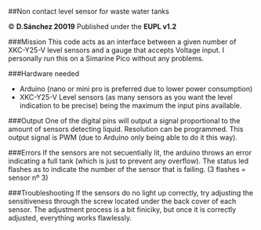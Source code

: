 ##Non contact level sensor for waste water tanks

&copy; **D.Sánchez 20019** Published under the **EUPL v1.2**

###Mission
This code acts as an interface between a given number of XKC-Y25-V level sensors and a gauge that accepts Voltage input. I personally run this on a Simarine Pico without any problems.

###Hardware needed
* Arduino (nano or mini pro is preferred due to lower power consumption)
* XKC-Y25-V Level sensors (as many sensors as you want the level indication to be precise) being the maximum the input pins available.

###Output
One of the digital pins will output a signal proportional to the amount of sensors detecting liquid. Resolution can be programmed.
This output signal is PWM (due to Arduino only being able to do it this way).

###Errors
If the sensors are not secuentially lit, the arduino throws an error indicating a full tank (which is just to prevent any overflow).
The status led flashes as to indicate the number of the sensor that is failing. (3 flashes = sensor nº 3)


###Troubleshooting
If the sensors do no light up correctly, try adjusting the sensitiveness through the screw located under the back cover of each sensor. The adjustment process is a bit finiciky, but once it is correctly adjusted, everything works flawlessly.
